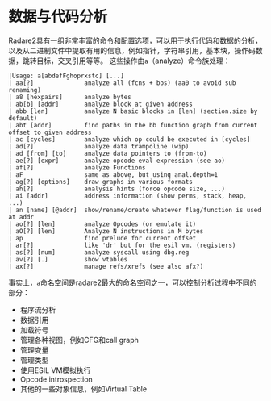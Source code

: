 # 数据与代码分析

Radare2具有一组非常丰富的命令和配置选项，可以用于执行代码和数据的分析，以及从二进制文件中提取有用的信息，例如指针，字符串引用，基本块，操作码数据，跳转目标，交叉引用等等。
这些操作由`a`（analyze）命令族处理：

```
|Usage: a[abdefFghoprxstc] [...]
| aa[?]              analyze all (fcns + bbs) (aa0 to avoid sub renaming)
| a8 [hexpairs]      analyze bytes
| ab[b] [addr]       analyze block at given address
| abb [len]          analyze N basic blocks in [len] (section.size by default)
| abt [addr]         find paths in the bb function graph from current offset to given address
| ac [cycles]        analyze which op could be executed in [cycles]
| ad[?]              analyze data trampoline (wip)
| ad [from] [to]     analyze data pointers to (from-to)
| ae[?] [expr]       analyze opcode eval expression (see ao)
| af[?]              analyze Functions
| aF                 same as above, but using anal.depth=1
| ag[?] [options]    draw graphs in various formats
| ah[?]              analysis hints (force opcode size, ...)
| ai [addr]          address information (show perms, stack, heap, ...)
| an [name] [@addr]  show/rename/create whatever flag/function is used at addr
| ao[?] [len]        analyze Opcodes (or emulate it)
| aO[?] [len]        Analyze N instructions in M bytes
| ap                 find prelude for current offset
| ar[?]              like 'dr' but for the esil vm. (registers)
| as[?] [num]        analyze syscall using dbg.reg
| av[?] [.]          show vtables
| ax[?]              manage refs/xrefs (see also afx?)
```

事实上，`a`命名空间是radare2最大的命名空间之一，可以控制分析过程中不同的部分：

 - 程序流分析
 - 数据引用
 - 加载符号
 - 管理各种视图，例如CFG和call graph
 - 管理变量
 - 管理类型
 - 使用ESIL VM模拟执行
 - Opcode introspection
 - 其他的一些对象信息，例如Virtual Table

